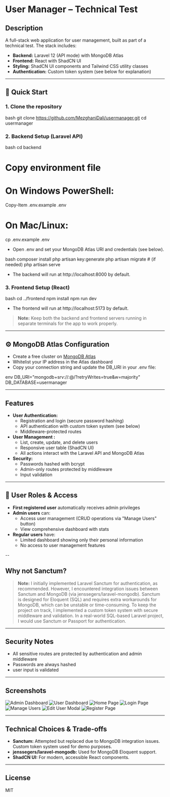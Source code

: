 # User Manager – Technical Test

## Description
A full-stack web application for user management, built as part of a technical test. The stack includes:
- **Backend:** Laravel 12 (API mode) with MongoDB Atlas 
- **Frontend:** React with ShadCN UI
- **Styling:** ShadCN UI components and Tailwind CSS utility classes
- **Authentication:** Custom token system (see below for explanation)

---

## 🚀 Quick Start

### 1. Clone the repository
bash
git clone https://github.com/MezghaniDali/usermanager.git
cd usermanager


### 2. Backend Setup (Laravel API)
bash
cd backend
# Copy environment file
# On Windows PowerShell:
Copy-Item .env.example .env
# On Mac/Linux:
cp .env.example .env

- Open .env and set your MongoDB Atlas URI and credentials (see below).

bash
composer install
php artisan key:generate
php artisan migrate   # (if needed)
php artisan serve

- The backend will run at http://localhost:8000 by default.

### 3. Frontend Setup (React)
bash
cd ../frontend
npm install
npm run dev

- The frontend will run at http://localhost:5173 by default.

> **Note:** Keep both the backend and frontend servers running in separate terminals for the app to work properly.

---

## ⚙️ MongoDB Atlas Configuration
- Create a free cluster on [MongoDB Atlas](https://www.mongodb.com/cloud/atlas)
- Whitelist your IP address in the Atlas dashboard 
- Copy your connection string and update the DB_URI in your .env file:
  
env
  DB_URI="mongodb+srv://<username>:<password>@<cluster-url>/<dbname>?retryWrites=true&w=majority"
  DB_DATABASE=usermanager


---

## Features
- **User Authentication:**
  - Registration and login (secure password hashing)
  - API authentication with custom token system (see below)
  - Middleware-protected routes 
- **User Management :**
  - List, create, update, and delete users
  - Responsive user table (ShadCN UI)
  - All actions interact with the Laravel API and MongoDB Atlas
- **Security:**
  - Passwords hashed with bcrypt
  - Admin-only routes protected by middleware
  - Input validation 

---

## 👤 User Roles & Access
- **First registered user** automatically receives admin privileges
- **Admin users** can:
  - Access user management (CRUD operations via "Manage Users" button)
  - View comprehensive dashboard with stats
- **Regular users** have:
  - Limited dashboard showing only their personal information
  - No access to user management features

--


## Why not Sanctum?
> **Note:** I initially implemented Laravel Sanctum for authentication, as recommended. However, I encountered integration issues between Sanctum and MongoDB (via jenssegers/laravel-mongodb). Sanctum is designed for Eloquent (SQL) and requires extra workarounds for MongoDB, which can be unstable or time-consuming. To keep the project on track, I implemented a custom token system with secure middleware and validation. In a real-world SQL-based Laravel project, I would use Sanctum or Passport for authentication.

---

## Security Notes
- All sensitive routes are protected by authentication and admin middleware
- Passwords are always hashed
- user input is validated

---

## Screenshots

![Admin Dashboard](screenshots/dashboard-admin.png)
![User Dashboard](screenshots/dashboard-user.png)
![Home Page](screenshots/home.png)
![Login Page](screenshots/login.png)
![Manage Users](screenshots/manageUsers.png)
![Edit User Modal](screenshots/editModal.png)
![Register Page](screenshots/register.png)

---

## Technical Choices & Trade-offs
- **Sanctum:** Attempted but replaced due to MongoDB integration issues. Custom token system used for demo purposes.
- **jenssegers/laravel-mongodb:** Used for MongoDB Eloquent support.
- **ShadCN UI:** For modern, accessible React components.


---

## License
MIT